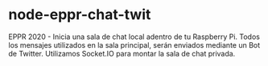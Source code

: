 # node-eppr-chat-twit
EPPR 2020 - Inicia una sala de chat local adentro de tu Raspberry Pi. Todos los mensajes utilizados en la sala principal, serán enviados mediante un Bot de Twitter. Utilizamos Socket.IO para montar la sala de chat privada.
